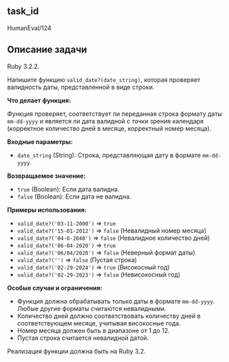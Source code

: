 ## task_id
HumanEval/124

## Описание задачи
Ruby 3.2.2.

Напишите функцию `valid_date?(date_string)`, которая проверяет валидность даты, представленной в виде строки.

**Что делает функция:**

Функция проверяет, соответствует ли переданная строка формату даты `mm-dd-yyyy` и является ли дата валидной с точки зрения календаря (корректное количество дней в месяце, корректный номер месяца).

**Входные параметры:**

* `date_string` (String): Строка, представляющая дату в формате `mm-dd-yyyy`.

**Возвращаемое значение:**

* `true` (Boolean): Если дата валидна.
* `false` (Boolean): Если дата не валидна.


**Примеры использования:**

* `valid_date?('03-11-2000')` => `true`
* `valid_date?('15-01-2012')` => `false` (Невалидный номер месяца)
* `valid_date?('04-0-2040')` => `false` (Невалидное количество дней)
* `valid_date?('06-04-2020')` => `true`
* `valid_date?('06/04/2020')` => `false` (Неверный формат даты)
* `valid_date?('')` => `false` (Пустая строка)
* `valid_date?('02-29-2024')` => `true` (Високосный год)
* `valid_date?('02-29-2023')` => `false` (Невисокосный год)


**Особые случаи и ограничения:**

* Функция должна обрабатывать только даты в формате `mm-dd-yyyy`.  Любые другие форматы считаются невалидными.
* Количество дней должно соответствовать количеству дней в соответствующем месяце, учитывая високосные года.
* Номер месяца должен быть в диапазоне от 1 до 12.
* Пустая строка считается невалидной датой.


Реализация функции должна быть на Ruby 3.2.

